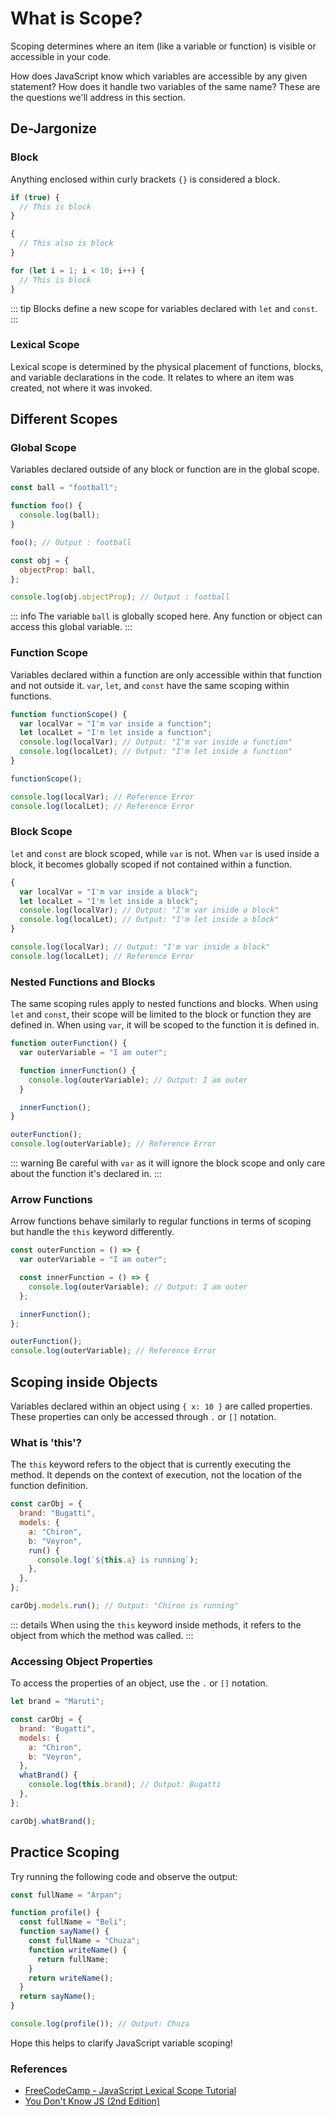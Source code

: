 # What is Scope?

Scoping determines where an item (like a variable or function) is visible or accessible in your code.

How does JavaScript know which variables are accessible by any given statement? How does it handle two variables of the same name? These are the questions we'll address in this section.

## De-Jargonize

### Block

Anything enclosed within curly brackets `{}` is considered a block.

```js [block-example.js]
if (true) {
  // This is block 
}

{
  // This also is block 
}

for (let i = 1; i < 10; i++) {
  // This is block
}
```

::: tip
Blocks define a new scope for variables declared with `let` and `const`.
:::

### Lexical Scope

Lexical scope is determined by the physical placement of functions, blocks, and variable declarations in the code. It relates to where an item was created, not where it was invoked.

## Different Scopes

### Global Scope

Variables declared outside of any block or function are in the global scope.

```js [global-scope.js]
const ball = "football";

function foo() {
  console.log(ball);
}

foo(); // Output : football

const obj = {
  objectProp: ball,
};

console.log(obj.objectProp); // Output : football
```

::: info
The variable `ball` is globally scoped here. Any function or object can access this global variable.
:::

### Function Scope

Variables declared within a function are only accessible within that function and not outside it. `var`, `let`, and `const` have the same scoping within functions.

```js [function-scope.js]
function functionScope() {
  var localVar = "I'm var inside a function";
  let localLet = "I'm let inside a function";
  console.log(localVar); // Output: "I'm var inside a function"
  console.log(localLet); // Output: "I'm let inside a function"
}

functionScope();

console.log(localVar); // Reference Error
console.log(localLet); // Reference Error
```

### Block Scope

`let` and `const` are block scoped, while `var` is not. When `var` is used inside a block, it becomes globally scoped if not contained within a function.

```js [block-scope.js]
{
  var localVar = "I'm var inside a block";
  let localLet = "I'm let inside a block";
  console.log(localVar); // Output: "I'm var inside a block"
  console.log(localLet); // Output: "I'm let inside a block"
}

console.log(localVar); // Output: "I'm var inside a block"
console.log(localLet); // Reference Error
```

### Nested Functions and Blocks

The same scoping rules apply to nested functions and blocks. When using `let` and `const`, their scope will be limited to the block or function they are defined in. When using `var`, it will be scoped to the function it is defined in.

```js [nested-functions.js]
function outerFunction() {
  var outerVariable = "I am outer";

  function innerFunction() {
    console.log(outerVariable); // Output: I am outer
  }

  innerFunction();
}

outerFunction();
console.log(outerVariable); // Reference Error
```

::: warning
Be careful with `var` as it will ignore the block scope and only care about the function it's declared in.
:::

### Arrow Functions

Arrow functions behave similarly to regular functions in terms of scoping but handle the `this` keyword differently.

```js [arrow-functions.js]
const outerFunction = () => {
  var outerVariable = "I am outer";

  const innerFunction = () => {
    console.log(outerVariable); // Output: I am outer
  };

  innerFunction();
};

outerFunction();
console.log(outerVariable); // Reference Error
```

## Scoping inside Objects

Variables declared within an object using `{ x: 10 }` are called properties. These properties can only be accessed through `.` or `[]` notation.

### What is 'this'?

The `this` keyword refers to the object that is currently executing the method. It depends on the context of execution, not the location of the function definition.

```js [this-keyword.js]
const carObj = {
  brand: "Bugatti",
  models: {
    a: "Chiron",
    b: "Veyron",
    run() {
      console.log(`${this.a} is running`);
    },
  },
};

carObj.models.run(); // Output: "Chiron is running"
```

::: details
When using the `this` keyword inside methods, it refers to the object from which the method was called.
:::

### Accessing Object Properties

To access the properties of an object, use the `.` or `[]` notation.

```js [accessing-properties.js]
let brand = "Maruti";

const carObj = {
  brand: "Bugatti",
  models: {
    a: "Chiron",
    b: "Veyron",
  },
  whatBrand() {
    console.log(this.brand); // Output: Bugatti
  },
};

carObj.whatBrand();
```

## Practice Scoping

Try running the following code and observe the output:

```js [practice-scoping.js]
const fullName = "Arpan";

function profile() {
  const fullName = "Beli";
  function sayName() {
    const fullName = "Chuza";
    function writeName() {
      return fullName;
    }
    return writeName();
  }
  return sayName();
}

console.log(profile()); // Output: Chuza
```

Hope this helps to clarify JavaScript variable scoping!

### References

- [FreeCodeCamp - JavaScript Lexical Scope Tutorial](https://www.freecodecamp.org/news/javascript-lexical-scope-tutorial)
- [You Don't Know JS (2nd Edition)](https://github.com/getify/You-Dont-Know-JS/tree/2nd-ed)

